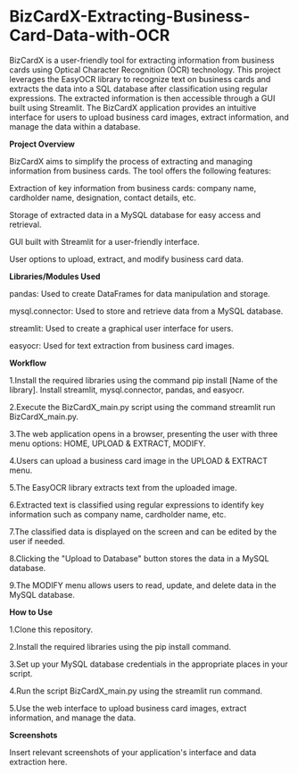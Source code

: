 # BizCardX-Extracting-Business-Card-Data-with-OCR

BizCardX is a user-friendly tool for extracting information from business cards using Optical Character Recognition (OCR) technology. This project leverages the EasyOCR library to recognize text on business cards and extracts the data into a SQL database after classification using regular expressions. The extracted information is then accessible through a GUI built using Streamlit. The BizCardX application provides an intuitive interface for users to upload business card images, extract information, and manage the data within a database.

**Project Overview**

BizCardX aims to simplify the process of extracting and managing information from business cards. The tool offers the following features:

Extraction of key information from business cards: company name, cardholder name, designation, contact details, etc.

Storage of extracted data in a MySQL database for easy access and retrieval.

GUI built with Streamlit for a user-friendly interface.

User options to upload, extract, and modify business card data.

**Libraries/Modules Used**

pandas: Used to create DataFrames for data manipulation and storage.

mysql.connector: Used to store and retrieve data from a MySQL database.

streamlit: Used to create a graphical user interface for users.

easyocr: Used for text extraction from business card images.

**Workflow**

1.Install the required libraries using the command pip install [Name of the library]. Install streamlit, mysql.connector, pandas, and easyocr.

2.Execute the BizCardX_main.py script using the command streamlit run BizCardX_main.py.

3.The web application opens in a browser, presenting the user with three menu options: HOME, UPLOAD & EXTRACT, MODIFY.

4.Users can upload a business card image in the UPLOAD & EXTRACT menu.

5.The EasyOCR library extracts text from the uploaded image.

6.Extracted text is classified using regular expressions to identify key information such as company name, cardholder name, etc.

7.The classified data is displayed on the screen and can be edited by the user if needed.

8.Clicking the "Upload to Database" button stores the data in a MySQL database.

9.The MODIFY menu allows users to read, update, and delete data in the MySQL database.

**How to Use**

1.Clone this repository.

2.Install the required libraries using the pip install command.

3.Set up your MySQL database credentials in the appropriate places in your script.

4.Run the script BizCardX_main.py using the streamlit run command.

5.Use the web interface to upload business card images, extract information, and manage the data.

**Screenshots**

Insert relevant screenshots of your application's interface and data extraction here.
